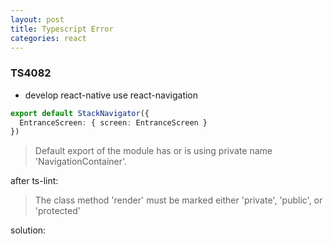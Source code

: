 ```yaml
---
layout: post
title: Typescript Error
categories: react
---
```


### TS4082  

- develop react-native use react-navigation

```ts
export default StackNavigator({
  EntranceScreen: { screen: EntranceScreen }
})

```  
> Default export of the module has or is using private name 'NavigationContainer'.  

after ts-lint:  

> The class method 'render' must be marked either 'private', 'public', or 'protected'  

solution:  

```

```

